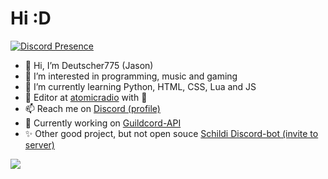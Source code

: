 # Hi :D
[![Discord Presence](https://lanyard.cnrad.dev/api/690123872674119710)](https://discord.com/users/690123872674119710)



- 👋 Hi, I’m Deutscher775 (Jason)
- 👀 I’m interested in programming, music and gaming
- 🌱 I’m currently learning Python, HTML, CSS, Lua and JS
- 💞️ Editor at [atomicradio](https://atomic.radio) with 💙
- 📫 Reach me on [Discord (profile)](https://discordapp.com/users/690123872674119710)
- 🤖 Currently working on [Guildcord-API](https://github.com/Guildcord-API)
- ✨ Other good project, but not open souce [Schildi Discord-bot (invite to server)](https://discord.gg/sirella)
<a href="https://top.gg/bot/954029576277852181">
  <img src="https://top.gg/api/widget/954029576277852181.svg">
</a>
